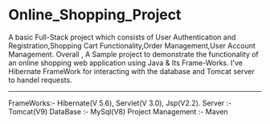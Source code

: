 # Online_Shopping_Project
A basic Full-Stack project which consists of User Authentication and Registration,Shopping Cart Functionality,Order Management,User Account Management.
Overall , A Sample project to demonstrate the functionality of an online shopping web application using Java & Its Frame-Works.
I've Hibernate FrameWork for interacting with the database and Tomcat server to handel requests.
________________________________________________
FrameWorks:- Hibernate(V 5.6), Servlet(V 3.0), Jsp(V2.2).
Server :- Tomcat(V9)
DataBase :- MySql(V8)
Project Management :- Maven
